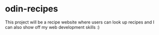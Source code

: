 # odin-recipes

This project will be a recipe website where users can look up recipes and I can also show off my web development skills :)
